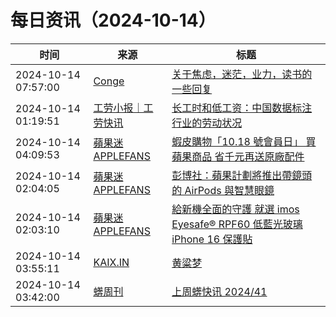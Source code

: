 ﻿# 每日资讯（2024-10-14）

|时间|来源|标题|
|---|---|---|
|2024-10-14 07:57:00|[Conge](https://conge.github.io/feed.xml)|[关于焦虑，迷茫，业力，读书的一些回复](https://conge.livingwithfcs.org/2024/10/14/comments/)|
|2024-10-14 01:19:51|[工劳小报｜工劳快讯](https://newsletter.laborinfocn.com/rss)|[长工时和低工资：中国数据标注行业的劳动状况](https://feed.laborinfocn7.com/datalabel-workers/)|
|2024-10-14 04:09:53|[蘋果迷 APPLEFANS](https://applefans.today/feed/)|[蝦皮購物「10.18 號會員日」 買蘋果商品 省千元再送原廠配件](https://applefans.today/2024-10-shopee-event-news/)|
|2024-10-14 02:04:05|[蘋果迷 APPLEFANS](https://applefans.today/feed/)|[彭博社：蘋果計劃將推出帶鏡頭的 AirPods 與智慧眼鏡](https://applefans.today/2024-10-apple-smart-glasses-ar-airpods/)|
|2024-10-14 02:03:10|[蘋果迷 APPLEFANS](https://applefans.today/feed/)|[給新機全面的守護 就選 imos Eyesafe® RPF60 低藍光玻璃 iPhone 16 保護貼](https://applefans.today/2024-10-iphone16-imos-low-blue-light-iphone-screen-protector/)|
|2024-10-14 03:55:11|[KAIX.IN](https://kaix.in/feed/)|[黄粱梦](https://kaix.in/2024/1014-the-millet-dream/)|
|2024-10-14 03:42:00|[蠎周刊](https://weekly.pychina.org/feeds/all.atom.xml)|[上周蠎快讯 2024/41](https://weekly.pychina.org/pyrecap/pyrw-2441.html)|
